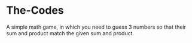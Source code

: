 # The-Codes
A simple math game, in which you need to guess 3 numbers so that their sum and product match the given sum and product.

